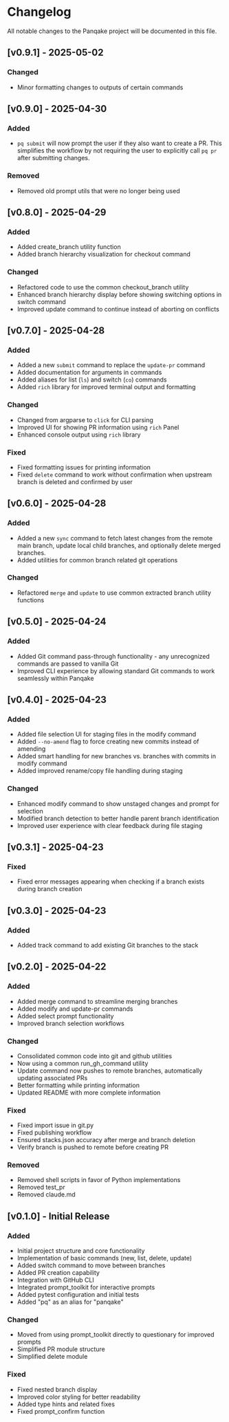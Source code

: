 # Changelog

All notable changes to the Panqake project will be documented in this file.

## [v0.9.1] - 2025-05-02

### Changed

- Minor formatting changes to outputs of certain commands

## [v0.9.0] - 2025-04-30

### Added

- `pq submit` will now prompt the user if they also want to create a PR. This simplifies the workflow by not requiring the user to explicitly call `pq pr` after submitting changes.

### Removed

- Removed old prompt utils that were no longer being used

## [v0.8.0] - 2025-04-29

### Added

- Added create_branch utility function
- Added branch hierarchy visualization for checkout command

### Changed

- Refactored code to use the common checkout_branch utility
- Enhanced branch hierarchy display before showing switching options in switch command
- Improved update command to continue instead of aborting on conflicts

## [v0.7.0] - 2025-04-28

### Added

- Added a new `submit` command to replace the `update-pr` command
- Added documentation for arguments in commands
- Added aliases for list (`ls`) and switch (`co`) commands
- Added `rich` library for improved terminal output and formatting

### Changed

- Changed from argparse to `click` for CLI parsing
- Improved UI for showing PR information using `rich` Panel
- Enhanced console output using `rich` library

### Fixed

- Fixed formatting issues for printing information
- Fixed `delete` command to work without confirmation when upstream branch is deleted and confirmed by user

## [v0.6.0] - 2025-04-28

### Added

- Added a new `sync` command to fetch latest changes from the remote main branch, update local child branches, and optionally delete merged branches.
- Added utilities for common branch related git operations

### Changed

- Refactored `merge` and `update` to use common extracted branch utility functions

## [v0.5.0] - 2025-04-24

### Added

- Added Git command pass-through functionality - any unrecognized commands are passed to vanilla Git
- Improved CLI experience by allowing standard Git commands to work seamlessly within Panqake

## [v0.4.0] - 2025-04-23

### Added

- Added file selection UI for staging files in the modify command
- Added `--no-amend` flag to force creating new commits instead of amending
- Added smart handling for new branches vs. branches with commits in modify command
- Added improved rename/copy file handling during staging

### Changed

- Enhanced modify command to show unstaged changes and prompt for selection
- Modified branch detection to better handle parent branch identification
- Improved user experience with clear feedback during file staging

## [v0.3.1] - 2025-04-23

### Fixed

- Fixed error messages appearing when checking if a branch exists during branch creation

## [v0.3.0] - 2025-04-23

### Added

- Added track command to add existing Git branches to the stack

## [v0.2.0] - 2025-04-22

### Added

- Added merge command to streamline merging branches
- Added modify and update-pr commands
- Added select prompt functionality
- Improved branch selection workflows

### Changed

- Consolidated common code into git and github utilities
- Now using a common run_gh_command utility
- Update command now pushes to remote branches, automatically updating associated PRs
- Better formatting while printing information
- Updated README with more complete information

### Fixed

- Fixed import issue in git.py
- Fixed publishing workflow
- Ensured stacks.json accuracy after merge and branch deletion
- Verify branch is pushed to remote before creating PR

### Removed

- Removed shell scripts in favor of Python implementations
- Removed test_pr
- Removed claude.md

## [v0.1.0] - Initial Release

### Added

- Initial project structure and core functionality
- Implementation of basic commands (new, list, delete, update)
- Added switch command to move between branches
- Added PR creation capability
- Integration with GitHub CLI
- Integrated prompt_toolkit for interactive prompts
- Added pytest configuration and initial tests
- Added "pq" as an alias for "panqake"

### Changed

- Moved from using prompt_toolkit directly to questionary for improved prompts
- Simplified PR module structure
- Simplified delete module

### Fixed

- Fixed nested branch display
- Improved color styling for better readability
- Added type hints and related fixes
- Fixed prompt_confirm function
